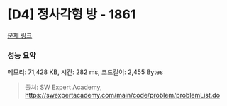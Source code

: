 # [D4] 정사각형 방 - 1861 

[문제 링크](https://swexpertacademy.com/main/code/problem/problemDetail.do?contestProbId=AV5LtJYKDzsDFAXc) 

### 성능 요약

메모리: 71,428 KB, 시간: 282 ms, 코드길이: 2,455 Bytes



> 출처: SW Expert Academy, https://swexpertacademy.com/main/code/problem/problemList.do